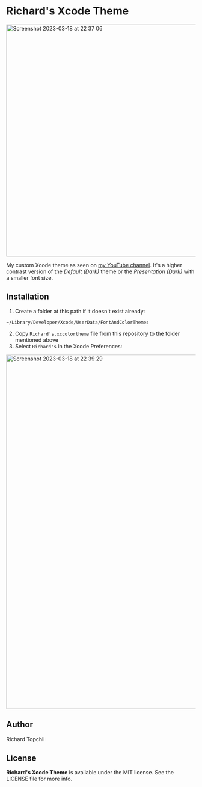# Richard's Xcode Theme
<img width="617" alt="Screenshot 2023-03-18 at 22 37 06" src="https://user-images.githubusercontent.com/8013017/226137988-6be630e0-74e9-4057-9538-54a9028f20bb.png">

My custom Xcode theme as seen on [my YouTube channel](https://www.youtube.com/channel/UCx1gvWpy5zjOd7yZyDwmXEA). It's a higher contrast version of the *Default (Dark)* theme or the *Presentation (Dark)* with a smaller font size.

## Installation
1. Create a folder at this path if it doesn't exist already:
```
~/Library/Developer/Xcode/UserData/FontAndColorThemes
```
2. Copy `Richard's.xccolortheme` file from this repository to the folder mentioned above
3. Select `Richard's` in the Xcode Preferences:

<img width="942" alt="Screenshot 2023-03-18 at 22 39 29" src="https://user-images.githubusercontent.com/8013017/226137959-177b9f78-6159-4d99-80b6-d39c4574f74d.png">


## Author

Richard Topchii


## License

**Richard's Xcode Theme** is available under the MIT license. See the LICENSE file for more info.
